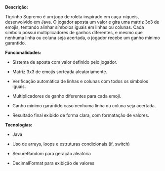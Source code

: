 **Descrição:**

Tigrinho Supremo é um jogo de roleta inspirado em caça-níqueis, desenvolvido em Java. O jogador aposta um valor e gira uma matriz 3x3 de emojis, tentando alinhar símbolos iguais em linhas ou colunas. Cada símbolo possui multiplicadores de ganhos diferentes, e mesmo que nenhuma linha ou coluna seja acertada, o jogador recebe um ganho mínimo garantido.

**Funcionalidades:**

- Sistema de aposta com valor definido pelo jogador.

- Matriz 3x3 de emojis sorteada aleatoriamente.

- Verificação automática de linhas e colunas com todos os símbolos iguais.

- Multiplicadores de ganho diferentes para cada emoji.

- Ganho mínimo garantido caso nenhuma linha ou coluna seja acertada.

- Resultado final exibido de forma clara, com formatação de valores.

**Tecnologias:**

- Java

- Uso de arrays, loops e estruturas condicionais (if, switch)

- SecureRandom para geração aleatória

- DecimalFormat para exibição de valores
